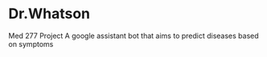 # Dr.Whatson
Med 277 Project 
A google assistant bot that aims to predict diseases based on symptoms

